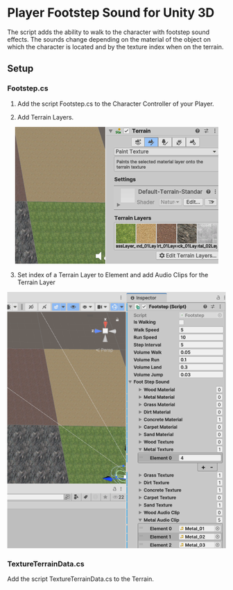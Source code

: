 # Player Footstep Sound for Unity 3D

The script adds the ability to walk to the character with footstep sound effects. The sounds change depending on the material of the object on which the character is located and by the texture index when on the terrain.

## Setup

### Footstep.cs

1. Add the script Footstep.cs to the Character Controller of your Player.

2. Add Terrain Layers.

<p align="center">
  <img src="https://github.com/seregin-pro/PlayerFootstep/blob/main/Screenshots/001.png" />
</p>

3. Set index of a Terrain Layer to Element and add Audio Clips for the Terrain Layer

<p align="center">
  <img src="https://github.com/seregin-pro/PlayerFootstep/blob/main/Screenshots/002.png" />
</p>

### TextureTerrainData.cs

Add the script TextureTerrainData.cs to the Terrain.